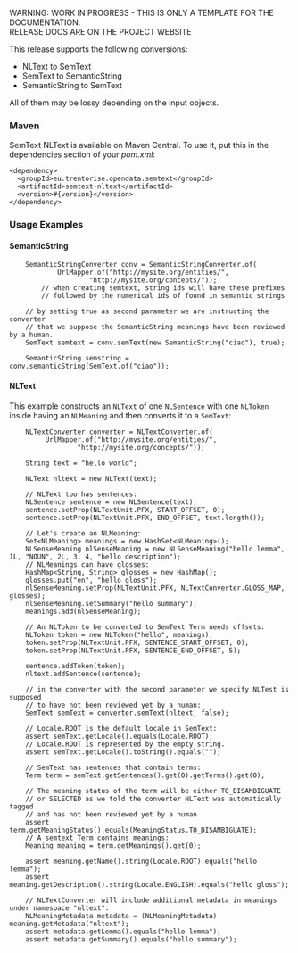 <p class="jadoc-to-strip">
WARNING: WORK IN PROGRESS - THIS IS ONLY A TEMPLATE FOR THE DOCUMENTATION. <br/>
RELEASE DOCS ARE ON THE PROJECT WEBSITE
</p>

This release supports the following conversions:

  * NLText to SemText
  * SemText to SemanticString
  * SemanticString to SemText

All of them may be lossy depending on the input objects.

### Maven

SemText NLText is available on Maven Central. To use it, put this in the dependencies section of your _pom.xml_:

```
<dependency>
  <groupId>eu.trentorise.opendata.semtext</groupId>
  <artifactId>semtext-nltext</artifactId>
  <version>#{version}</version>
</dependency>
```

### Usage Examples

####  SemanticString

```
    SemanticStringConverter conv = SemanticStringConverter.of(
            UrlMapper.of("http://mysite.org/entities/",
                    "http://mysite.org/concepts/"));
        // when creating semtext, string ids will have these prefixes
        // followed by the numerical ids of found in semantic strings

    // by setting true as second parameter we are instructing the converter
    // that we suppose the SemanticString meanings have been reviewed by a human.
    SemText semtext = conv.semText(new SemanticString("ciao"), true);

    SemanticString semstring = conv.semanticString(SemText.of("ciao"));
```


#### NLText

This example constructs an `NLText` of one `NLSentence` with one `NLToken` inside
having an `NLMeaning` and then converts it to a `SemText`:


```
    NLTextConverter converter = NLTextConverter.of(
         UrlMapper.of("http://mysite.org/entities/",
                 "http://mysite.org/concepts/"));

    String text = "hello world";

    NLText nltext = new NLText(text);

    // NLText too has sentences:
    NLSentence sentence = new NLSentence(text);
    sentence.setProp(NLTextUnit.PFX, START_OFFSET, 0);
    sentence.setProp(NLTextUnit.PFX, END_OFFSET, text.length());

    // Let's create an NLMeaning:
    Set<NLMeaning> meanings = new HashSet<NLMeaning>();
    NLSenseMeaning nlSenseMeaning = new NLSenseMeaning("hello lemma", 1L, "NOUN", 2L, 3, 4, "hello description");
    // NLMeanings can have glosses:
    HashMap<String, String> glosses = new HashMap();
    glosses.put("en", "hello gloss"); 
    nlSenseMeaning.setProp(NLTextUnit.PFX, NLTextConverter.GLOSS_MAP, glosses);
    nlSenseMeaning.setSummary("hello summary");
    meanings.add(nlSenseMeaning);

    // An NLToken to be converted to SemText Term needs offsets:
    NLToken token = new NLToken("hello", meanings);
    token.setProp(NLTextUnit.PFX, SENTENCE_START_OFFSET, 0);
    token.setProp(NLTextUnit.PFX, SENTENCE_END_OFFSET, 5);

    sentence.addToken(token);
    nltext.addSentence(sentence);

    // in the converter with the second parameter we specify NLTest is supposed 
    // to have not been reviewed yet by a human:
    SemText semText = converter.semText(nltext, false);

    // Locale.ROOT is the default locale in SemText:
    assert semText.getLocale().equals(Locale.ROOT);
    // Locale.ROOT is represented by the empty string.
    assert semText.getLocale().toString().equals("");

    // SemText has sentences that contain terms:
    Term term = semText.getSentences().get(0).getTerms().get(0);

    // The meaning status of the term will be either TO_DISAMBIGUATE 
    // or SELECTED as we told the converter NLText was automatically tagged 
    // and has not been reviewed yet by a human
    assert term.getMeaningStatus().equals(MeaningStatus.TO_DISAMBIGUATE);
    // A semtext Term contains meanings:
    Meaning meaning = term.getMeanings().get(0);

    assert meaning.getName().string(Locale.ROOT).equals("hello lemma");
    assert meaning.getDescription().string(Locale.ENGLISH).equals("hello gloss");

    // NLTextConverter will include additional metadata in meanings under namespace "nltext":
    NLMeaningMetadata metadata = (NLMeaningMetadata) meaning.getMetadata("nltext");
    assert metadata.getLemma().equals("hello lemma");
    assert metadata.getSummary().equals("hello summary");

```

